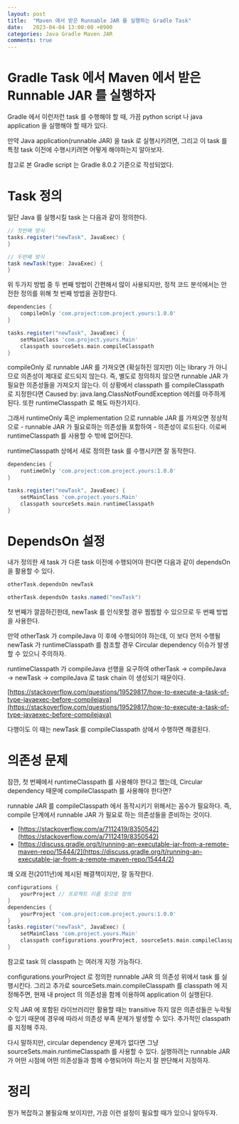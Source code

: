```yaml
---
layout: post
title:  "Maven 에서 받은 Runnable JAR 를 실행하는 Gradle Task"
date:   2023-04-04 13:00:00 +0900
categories: Java Gradle Maven JAR
comments: true
---
```


# Gradle Task 에서 Maven 에서 받은 Runnable JAR 를 실행하자

Gradle 에서 이런저런 task 를 수행해야 할 때, 가끔 python script 나 java application 을 실행해야 할 때가 있다.

만약 Java application(runnable JAR) 을 task 로 실행시키려면, 그리고 이 task 를 특정 task 이전에 수행시키려면 어떻게 해야하는지 알아보자.

참고로 본 Gradle script 는 Gradle 8.0.2 기준으로 작성되었다.

# Task 정의

일단 Java 를 실행시킬 task 는 다음과 같이 정의한다.

```groovy
// 첫번째 방식
tasks.register("newTask", JavaExec) {
}

// 두번째 방식
task newTask(type: JavaExec) {
}
```

위 두가지 방법 중 두 번째 방법이 간편해서 많이 사용되지만, 정적 코드 분석에서는 안전한 정의를 위해 첫 번째 방법을 권장한다.

```groovy
dependencies {
    compileOnly 'com.project:com.project.yours:1.0.0'
}

tasks.register("newTask", JavaExec) {
    setMainClass 'com.project.yours.Main'
    classpath sourceSets.main.compileClasspath
}
```

compileOnly 로 runnable JAR 를 가져오면 (확실하진 않지만) 이는 library 가 아니므로 의존성이 제대로 로드되지 않는다. 즉, 별도로 정의하지 않으면 runnable JAR 가 필요한 의존성들을 가져오지 않는다. 이 상황에서 classpath 를 compileClasspath 로 지정한다면 Caused by: java.lang.ClassNotFoundException 에러를 마주하게 된다. 또한 runtimeClasspath 로 해도 마찬가지다.

그래서 runtimeOnly 혹은 implementation 으로 runnable JAR 를 가져오면 정상적으로 - runnable JAR 가 필요로하는 의존성들 포함하여 - 의존성이 로드된다. 이로써 runtimeClasspath 를 사용할 수 밖에 없어진다.

runtimeClasspath 상에서 새로 정의한 task 를 수행시키면 잘 동작한다.

```groovy
dependencies {
    runtimeOnly 'com.project:com.project.yours:1.0.0'
}

tasks.register("newTask", JavaExec) {
    setMainClass 'com.project.yours.Main'
    classpath sourceSets.main.runtimeClasspath
}
```

# DependsOn 설정

내가 정의한 새 task 가 다른 task 이전에 수행되어야 한다면 다음과 같이 dependsOn 을 활용할 수 있다.

```groovy
otherTask.dependsOn newTask

otherTask.dependsOn tasks.named("newTask")
```

첫 번째가 깔끔하긴한데, newTask 를 인식못할 경우 찜찜할 수 있으므로 두 번째 방법을 사용한다.

만약 otherTask 가 compileJava 이 후에 수행되어야 하는데, 이 보다 먼저 수행될 newTask 가 runtimeClasspath 를 참조할 경우 Circular dependency 이슈가 발생할 수 있으니 주의하자.

runtimeClasspath 가 compileJava 선행을 요구하여 otherTask → compileJava → newTask → compileJava 로 task chain 이 생성되기 때문이다.

[https://stackoverflow.com/questions/19529817/how-to-execute-a-task-of-type-javaexec-before-compilejava](https://stackoverflow.com/questions/19529817/how-to-execute-a-task-of-type-javaexec-before-compilejava)

다행이도 이 때는 newTask 를 compileClasspath 상에서 수행하면 해결된다.

# 의존성 문제

잠깐, 첫 번째에서 runtimeClasspath 를 사용해야 한다고 했는데, Circular dependency 때문에 compileClasspath 를 사용해야 한다면?

runnable JAR 를 compileClasspath 에서 동작시키기 위해서는 꼼수가 필요하다. 즉, compile 단계에서 runnable JAR 가 필요로 하는 의존성들을 준비하는 것이다.

- [https://stackoverflow.com/a/7112419/8350542](https://stackoverflow.com/a/7112419/8350542)
- [https://discuss.gradle.org/t/running-an-executable-jar-from-a-remote-maven-repo/15444/2](https://discuss.gradle.org/t/running-an-executable-jar-from-a-remote-maven-repo/15444/2)

꽤 오래 전(2011년)에 제시된 해결책이지만, 잘 동작한다.

```groovy
configurations {
    yourProject // 프로젝트 이름 등으로 정의
}
dependencies {
    yourProject 'com.project:com.project.yours:1.0.0'
}
tasks.register("newTask", JavaExec) {
    setMainClass 'com.project.yours.Main'
    classpath configurations.yourProject, sourceSets.main.compileClasspath
}
```

참고로 task 의 classpath 는 여러개 지정 가능하다.

configurations.yourProject 로 정의한 runnable JAR 의 의존성 위에서 task 를 실행시킨다. 그리고 추가로 sourceSets.main.compileClasspath 를 classpath 에 지정해주면, 현재 내 project 의 의존성을 함께 이용하여 application 이 실행된다. 

오직 JAR 에 포함된 라이브러리만 활용할 때는 transitive 하지 않은 의존성들은 누락될 수 있기 때문에 경우에 따라서 의존성 부족 문제가 발생할 수 있다. 추가적인 classpath 를 지정해 주자.

다시 말하지만, circular dependency 문제가 없다면 그냥 sourceSets.main.runtimeClasspath 를 사용할 수 있다. 실행하려는 runnable JAR 가 어떤 시점에 어떤 의존성들과 함께 수행되어야 하는지 잘 판단해서 지정하자.

# 정리

뭔가 복잡하고 불필요해 보이지만, 가끔 이런 설정이 필요할 때가 있으니 알아두자.